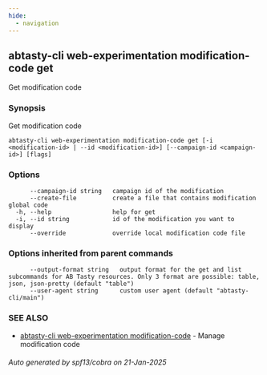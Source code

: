 ```yaml
---
hide:
  - navigation
---
```

## abtasty-cli web-experimentation modification-code get

Get modification code

### Synopsis

Get modification code

```
abtasty-cli web-experimentation modification-code get [-i <modification-id> | --id <modification-id>] [--campaign-id <campaign-id>] [flags]
```

### Options

```
      --campaign-id string   campaign id of the modification
      --create-file          create a file that contains modification global code
  -h, --help                 help for get
  -i, --id string            id of the modification you want to display
      --override             override local modification code file
```

### Options inherited from parent commands

```
      --output-format string   output format for the get and list subcommands for AB Tasty resources. Only 3 format are possible: table, json, json-pretty (default "table")
      --user-agent string      custom user agent (default "abtasty-cli/main")
```

### SEE ALSO

* [abtasty-cli web-experimentation modification-code](abtasty-cli_web-experimentation_modification-code.md)	 - Manage modification code

###### Auto generated by spf13/cobra on 21-Jan-2025
